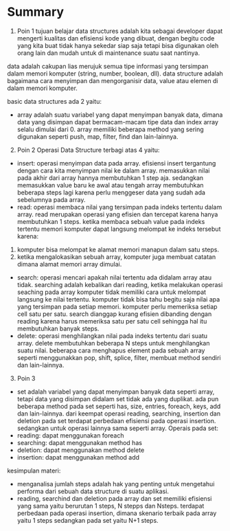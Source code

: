 # Summary

1. Poin 1
tujuan belajar data structures adalah kita sebagai developer dapat mengerti kualitas dan efisiensi kode yang dibuat, dengan begitu code yang kita buat tidak hanya sekedar siap saja tetapi bisa digunakan oleh orang lain dan mudah untuk di maintenance suatu saat nantinya.

data adalah cakupan lias merujuk semua tipe informasi yang tersimpan dalam memori komputer (string, number, boolean, dll). data structure adalah bagaimana cara menyimpan dan mengorganisir data, value atau elemen di dalam memori komputer.

basic data structures ada 2 yaitu:
- array adalah suatu variabel yang dapat menyimpan banyak data, dimana data yang disimpan dapat bermacam-macam tipe data dan index array selalu dimulai dari 0. array memiliki beberapa method yang sering digunakan seperti push, map, filter, find dan lain-lainnya.

2. Poin 2
Operasi Data Structure terbagi atas 4 yaitu:
- insert: operasi menyimpan data pada array. efisiensi insert tergantung dengan cara kita menyimpan nilai ke dalam array. memasukkan nilai pada akhir dari array hannya membutuhkan 1 step aja. sedangkan memasukkan value baru ke awal atau tengah array membutuhkan beberapa steps lagi karena perlu menggeser data yang sudah ada sebelumnya pada array.
- read: operasi membaca nilai yang tersimpan pada indeks tertentu dalam array. read merupakan operasi yang efisien dan tercepat karena hanya membutuhkan 1 steps. ketika membaca sebuah value pada indeks tertentu memori komputer dapat langsung melompat ke indeks tersebut karena:
 1. komputer bisa melompat ke alamat memori manapun dalam satu steps.
 2. ketika mengalokasikan sebuah array, komputer juga membuat catatan dimana alamat memori array dimulai.
- search: operasi mencari apakah nilai tertentu ada didalam array atau tidak. searching adalah kebalikan dari reading, ketika melakukan operasi seaching pada array komputer tidak memiliki cara untuk melompat langsung ke nilai tertentu. komputer tidak bisa tahu begitu saja nilai apa yang tersimpan pada setiap memori. komputer perlu memeriksa setiap cell satu per satu. search dianggap kurang efisien dibanding dengan reading karena harus memeriksa satu per satu cell sehingga hal itu membutuhkan banyak steps.
- delete: operasi menghilangkan nilai pada indeks tertentu dari suatu array. delete membutuhkan beberapa N steps untuk menghilangkan suatu nilai.
beberapa cara menghapus element pada sebuah array seperti menggunakkan pop, shift, splice, filter, membuat method sendiri dan lain-lainnya.

3. Poin 3
- set adalah variabel yang dapat menyimpan banyak data seperti array, tetapi data yang disimpan didalam set tidak ada yang duplikat. ada pun beberapa method pada set seperti has, size, entries, foreach, keys, add dan lain-lainnya. dari keempat operasi reading, searching, insertion dan deletion pada set terdapat perbedaan efisiensi pada operasi insertion. sedangkan untuk operasi lainnya sama seperti array.
Operais pada set:
- reading: dapat menggunakan foreach
- searching: dapat menggunakan method has
- deletion: dapat menggunakan method delete
- insertion: dapat menggunakan method add

kesimpulan materi:
- menganalisa jumlah steps adalah hak yang penting untuk mengetahui performa dari sebuah data structure di suatu aplikasi.
- reading, searchind dan deletion pada array dan set memiliki efisiensi yang sama yaitu berurutan 1 steps, N stepps dan Nsteps. terdapat perbedaan pada operasi insertion, dimana skenario terbaik pada array yaitu 1 steps sedangkan pada set yaitu N+1 steps.

